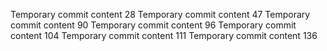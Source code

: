 Temporary commit content 28
Temporary commit content 47
Temporary commit content 90
Temporary commit content 96
Temporary commit content 104
Temporary commit content 111
Temporary commit content 136
